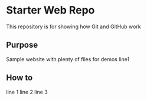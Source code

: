 # Starter Web Repo

This repository is for showing how Git and GitHub work

## Purpose

Sample website with plenty of files for demos
line1
## How to

line 1
line 2
line 3